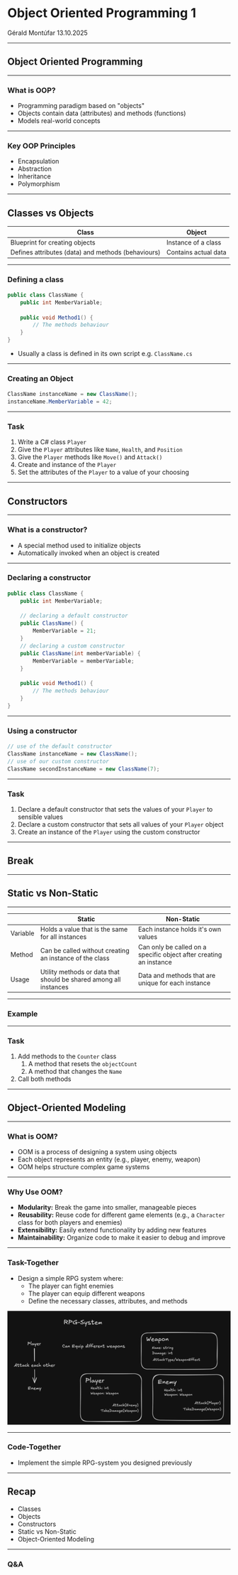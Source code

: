 # Object Oriented Programming 1

Gérald Montúfar 13.10.2025

---

## Object Oriented Programming

---

### What is OOP?

- Programming paradigm based on "objects"
- Objects contain data (attributes) and methods (functions)
- Models real-world concepts

---

### Key OOP Principles

- Encapsulation
- Abstraction
- Inheritance
- Polymorphism

---

## Classes vs Objects

| Class                                              | Object               |
| -------------------------------------------------- | -------------------- |
| Blueprint for creating objects                     | Instance of a class  |
| Defines attributes (data) and methods (behaviours) | Contains actual data |

---

### Defining a class

```csharp []
public class ClassName {
	public int MemberVariable;

	public void Method1() {
		// The methods behaviour
	}
}
```

- Usually a class is defined in its own script e.g. `ClassName.cs`

---

### Creating an Object

```csharp []
ClassName instanceName = new ClassName();
instanceName.MemberVariable = 42;
```

---

### Task

1. Write a C# class `Player`
2. Give the `Player` attributes like `Name`, `Health`, and `Position`
3. Give the `Player` methods like `Move()` and `Attack()`
4. Create and instance of the `Player`
5. Set the attributes of the `Player` to a value of your choosing

---

## Constructors

---

### What is a constructor?

- A special method used to initialize objects
- Automatically invoked when an object is created

---

### Declaring a constructor

```csharp [4-11]
public class ClassName {
	public int MemberVariable;

	// declaring a default constructor
	public ClassName() {
		MemberVariable = 21;
	}
	// declaring a custom constructor
	public ClassName(int memberVariable) {
		MemberVariable = memberVariable;
	}

	public void Method1() {
		// The methods behaviour
	}
}
```

---

### Using a constructor

```csharp []
// use of the default constructor
ClassName instanceName = new ClassName();
// use of our custom constructor
ClassName secondInstanceName = new ClassName(7);
```

---

### Task

1. Declare a default constructor that sets the values of your `Player` to sensible values
2. Declare a custom constructor that sets all values of your `Player` object
3. Create an instance of the `Player` using the custom constructor

---

## Break

---

## Static vs Non-Static

---

|          | Static                                                            | Non-Static                                                         |
| -------- | ----------------------------------------------------------------- | ------------------------------------------------------------------ |
| Variable | Holds a value that is the same for all instances                  | Each instance holds it's own values                                |
| Method   | Can be called without creating an instance of the class           | Can only be called on a specific object after creating an instance |
| Usage    | Utility methods or data that should be shared among all instances | Data and methods that are unique for each instance                 |

---

### Example

---

### Task

1. Add methods to the `Counter` class
   1. A method that resets the `objectCount`
   2. A method that changes the `Name`
2. Call both methods

---

## Object-Oriented Modeling

---

### What is OOM?

- OOM is a process of designing a system using objects
- Each object represents an entity (e.g., player, enemy, weapon)
- OOM helps structure complex game systems

---

### Why Use OOM?

- **Modularity:** Break the game into smaller, manageable pieces
- **Reusability:** Reuse code for different game elements (e.g., a `Character` class for both players and enemies)
- **Extensibility:** Easily extend functionality by adding new features
- **Maintainability:** Organize code to make it easier to debug and improve

---

### Task-Together

- Design a simple RPG system where:
  - The player can fight enemies
  - The player can equip different weapons
  - Define the necessary classes, attributes, and methods

![Result](./images/rpg-system-screenshot.png "Simple RPG-System Result")

---

### Code-Together

- Implement the simple RPG-system you designed previously

---

## Recap

- Classes
- Objects
- Constructors
- Static vs Non-Static
- Object-Oriented Modeling

---

### Q&A
